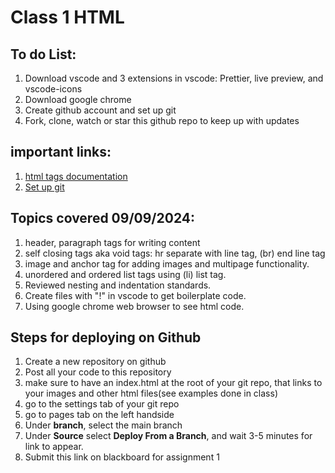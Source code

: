 # Class 1 HTML

## To do List:
1. Download vscode and 3 extensions in vscode: Prettier, live preview, and vscode-icons
2. Download google chrome
3. Create github account and set up git
4. Fork, clone, watch or star this github repo to keep up with updates

## important links:
1.  [html tags documentation](https://developer.mozilla.org/en-US/docs/Web/HTML/Element)
2.  [Set up git](https://docs.github.com/en/get-started/getting-started-with-git/set-up-git)

## Topics covered 09/09/2024:
1. header, paragraph tags for writing content
2. self closing tags aka void tags: hr separate with line tag, (br) end line tag
3. image and anchor tag for adding images and multipage functionality.
4. unordered and ordered list tags using (li) list tag.
5. Reviewed nesting and indentation standards.
6. Create files with "!" in vscode to get boilerplate code. 
7. Using google chrome web browser to see html code.

## Steps for deploying on Github
1. Create a new repository on github
2. Post all your code to this repository
3. make sure to have an index.html at the root of your git repo, that links to your images and other html files(see examples done in class)
4. go to the settings tab of your git repo
5. go to pages tab on the left handside
6. Under **branch**, select the main branch
7. Under **Source** select **Deploy From a Branch**, and wait 3-5 minutes for link to appear.
8. Submit this link on blackboard for assignment 1

